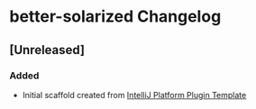 <!-- Keep a Changelog guide -> https://keepachangelog.com -->

# better-solarized Changelog

## [Unreleased]
### Added
- Initial scaffold created from [IntelliJ Platform Plugin Template](https://github.com/JetBrains/intellij-platform-plugin-template)
